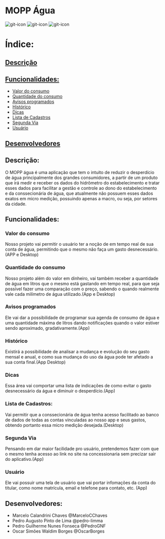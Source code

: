 # MOPP Água
![git-icon](https://img.icons8.com/officel/80/000000/plumbing.png) ![git-icon](https://img.icons8.com/officel/80/000000/water-tower.png) ![git-icon](https://img.icons8.com/color/80/000000/relief-valve.png)

# Índice:
 ## [Descrição](#descrição)
 ## [Funcionalidades:](#funcionalidades)
  * [Valor do consumo](#valor-do-consumo)
  * [Quantidade do consumo](#quantidade-do-consumo)
  * [Avisos programados](#avisos-programados)
  * [Histórico](#histórico)
  * [Dicas](#dicas)
  * [Lista de Cadastros](#lista-de-cadastros)
  * [Segunda Via](#segunda-via)
  * [Usuário](#usuário)
 ## [Desenvolvedores](#desenvolvedores)
 

## Descrição:
  O MOPP água é uma aplicação que tem o intuito de reduzir o desperdício de água principalmente dos grandes consumidores, a partir de um produto que irá medir e receber os dados do hidrômetro do estabelecimento e tratar esses dados para facilitar a gestão e controle ao dono do estabelecimento e da conssecionária de água, que atualmente não possuem esses dados exatos em micro medição, possuindo apenas a macro, ou seja, por setores da cidade. 

## Funcionalidades:

### Valor do consumo

  Nosso projeto vai permitir o usuário ter a noção de em tempo real de sua conta de água, permitindo que o mesmo não faça um gasto desnecessário.(APP e Desktop)
  
### Quantidade do consumo
  Nosso projeto além do valor em dinheiro, vai também receber a quantidade de água em litros que o mesmo está gastando em tempo real, para que seja possível fazer uma comparação com o preço, sabendo o quando realmente vale cada milímetro de água utilizado.(App e Desktop)

### Avisos programados
  Ele vai dar a possibilidade de programar sua agenda de consumo de água e uma quantidade máxima de litros dando notificações quando o valor estiver sendo aproximado, gradativamente.(App)
 
### Histórico 
  Existirá a possibilidade de analisar a mudança e evolução do seu gasto mensal e anual, e como sua mudança do uso da água pode ter afetado a sua conta final.(App Desktop)
  
### Dicas 
  Essa área vai comportar uma lista de indicações de como evitar o gasto desnecessário da água e diminuir o desperdício.(App)
  
### Lista de Cadastros:
Vai permitir que a conssecionária de água tenha acesso facilitado ao banco de dados de todas as contas vinculadas ao nosso app e seus gastos, obtendo portanto essa micro medição desejada.(Desktop)

### Segunda Via
  Pensando em dar maior facilidade pro usuário, pretendemos fazer com que o mesmo tenha acesso ao link no site na concessionaria sem precizar sair do aplicativo.(App)
  
### Usuário
  Ele vai possuir uma tela de usuário que vai portar infomações da conta do titular, como nome matrícula, email e telefone para contato, etc. (App)
  
## Desenvolvedores: 
* Marcelo Calandrini Chaves      @MarceloCChaves
* Pedro Augusto Pinto de Lima    @pedro-limma
* Pedro Guilherme Nunes Fonseca  @PedroGNF
* Oscar Simões Waldim Borges     @OscarBorges
 
